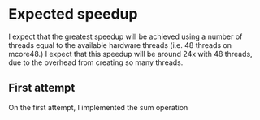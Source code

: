 # Expected speedup
I expect that the greatest speedup will be achieved using a number of threads equal to the available hardware threads (i.e. 48 threads on mcore48.) I expect that this speedup will be around 24x with 48 threads, due to the overhead from creating so many threads. 
## First attempt
On the first attempt, I implemented the sum operation